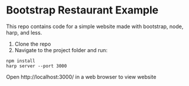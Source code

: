 Bootstrap Restaurant Example
===

This repo contains code for a simple website made with bootstrap, node, harp, and less.

1. Clone the repo
2. Navigate to the project folder and run:

```
npm install
harp server --port 3000
```
Open http://localhost:3000/ in a web browser to view website
